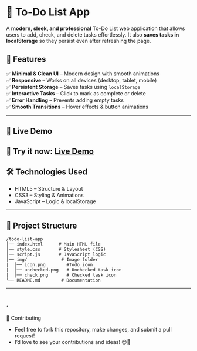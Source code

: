 # 📝 To-Do List App

A **modern, sleek, and professional** To-Do List web application that allows users to add, check, and delete tasks effortlessly. It also **saves tasks in localStorage** so they persist even after refreshing the page.

## 🌟 Features

✅ **Minimal & Clean UI** – Modern design with smooth animations  
✅ **Responsive** – Works on all devices (desktop, tablet, mobile)  
✅ **Persistent Storage** – Saves tasks using `localStorage`  
✅ **Interactive Tasks** – Click to mark as complete or delete  
✅ **Error Handling** – Prevents adding empty tasks  
✅ **Smooth Transitions** – Hover effects & button animations  

---

## 🚀 Live Demo

🔗 **Try it now:** [Live Demo](https://to-do-list-b-v.netlify.app/)
---

## 🛠️ Technologies Used
- HTML5 – Structure & Layout
- CSS3 – Styling & Animations
- JavaScript – Logic & localStorage
---

## 📌 Project Structure
```
/todo-list-app
│── index.html      # Main HTML file
│── style.css       # Stylesheet (CSS)
│── script.js       # JavaScript logic
│── img/             # Image folder
|  │── icon.png        #Todo icon
|  │── unchecked.png   # Unchecked task icon
|  │── check.png       # Checked task icon
└── README.md        # Documentation
```
---
 ## .

🎯 Contributing
- Feel free to fork this repository, make changes, and submit a pull request!
- I’d love to see your contributions and ideas! 😊🚀

